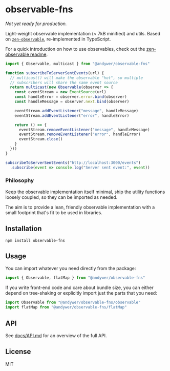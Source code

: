 # observable-fns

*Not yet ready for production.*

Light-weight observable implementation (< 7kB minified) and utils. Based on [`zen-observable`](https://github.com/zenparsing/zen-observable), re-implemented in TypeScript.

For a quick introduction on how to use observables, check out the [zen-observable readme](https://github.com/zenparsing/zen-observable).

```js
import { Observable, multicast } from "@andywer/observable-fns"

function subscribeToServerSentEvents(url) {
  // multicast() will make the observable "hot", so multiple
  // subscribers will share the same event source
  return multicast(new Observable(observer => {
    const eventStream = new EventSource(url)
    const handleError = observer.error.bind(observer)
    const handleMessage = observer.next.bind(observer)

    eventStream.addEventListener("message", handleMessage)
    eventStream.addEventListener("error", handleError)

    return () => {
      eventStream.removeEventListener("message", handleMessage)
      eventStream.removeEventListener("error", handleError)
      eventStream.close()
    }
  }))
}

subscribeToServerSentEvents("http://localhost:3000/events")
  .subscribe(event => console.log("Server sent event:", event))
```

### Philosophy

Keep the observable implementation itself minimal, ship the utility functions loosely coupled, so they can be imported as needed.

The aim is to provide a lean, friendly observable implementation with a small footprint that's fit to be used in libraries.

## Installation

```
npm install observable-fns
```

## Usage

You can import whatever you need directly from the package:

```js
import { Observable, flatMap } from "@andywer/observable-fns"
```

If you write front-end code and care about bundle size, you can either depend on tree-shaking or explicitly import just the parts that you need:

```js
import Observable from "@andywer/observable-fns/observable"
import flatMap from "@andywer/observable-fns/flatMap"
```

## API

See [docs/API.md](./docs/API.md) for an overview of the full API.

## License

MIT
